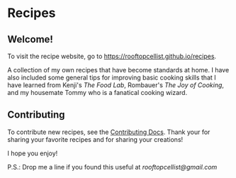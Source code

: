 # Recipes

## Welcome!

To visit the recipe website, go to https://rooftopcellist.github.io/recipes.

A collection of my own recipes that have become standards at home.  I have also included some general tips for improving basic cooking skills that I have learned from Kenji's _The Food Lab_, Rombauer's _The Joy of Cooking_, and my housemate Tommy who is a fanatical cooking wizard.  

## Contributing

To contribute new recipes, see the [Contributing Docs](./contributing.md).  Thank your for sharing your favorite recipes and for sharing your creations!

I hope you enjoy!

P.S.: Drop me a line if you found this useful at _rooftopcellist@gmail.com_  
